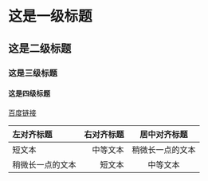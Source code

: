 # 这是一级标题
## 这是二级标题
### 这是三级标题
#### 这是四级标题

[百度链接](http://www.baidu.com)

| 左对齐标题 | 右对齐标题 | 居中对齐标题 |
| :------| ------: | :------: |
| 短文本 | 中等文本 | 稍微长一点的文本 |
| 稍微长一点的文本 | 短文本 | 中等文本 |
